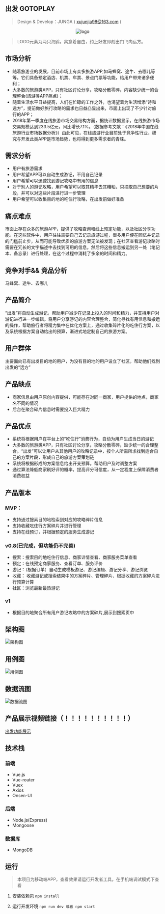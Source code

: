 ## 出发 GOTOPLAY
> Design & Develop：JUNGA ( xujunjia98@163.com )

<div align=center>

![logo](./src/client/assets/Logo.png)

</div>

> LOGO元素为两只海鸥，寓意着自由，约上好友即刻出门飞向远方。

## 市场分析
- 随着旅游业的发展，目前市场上有众多旅游APP,如马蜂窝、途牛、去哪儿等等。它们具备预定酒店、机票、车票、景点门票等功能，给用户带来诸多便利；
- 大多数的旅游类APP，只有社区讨论分享，攻略分散零碎，内容缺少统一的合理整合(旅游类APP痛点)；
- 随着生活水平日益提高，人们在忙碌的工作之外，也渴望着为生活增添“诗和远方”，提前做好旅行攻略的需求也日益凸显出来，市面上出现了不少针对旅行的APP；
- 2018年第一季度在线旅游市场交易结构方面，据统计数据显示，在线旅游市场交易规模达到233.5亿元，同比增长7.1%。（数据参考文献：《2018年中国在线旅游行业市场数据分析》）由此可见，在线旅游行业目前处于竞争性行业，研究与开发此类APP是市场趋势，也将得到更多需求者的青睐。

## 需求分析
- 用户有旅游需求
- 用户希望APP可以自动生成游记，不用自己记录
- 用户希望可以迅速找到游记攻略中有用的信息
- 对于别人的游记攻略，用户希望可以取其精华去其糟粕，只摘取自己想要的片段，并可以对这些片段进行进一步管理
- 用户希望可以收集目的地的吃住行攻略，在出发前做好准备

## 痛点难点
市面上存在众多的旅游APP，提供了攻略查询和线上预定功能，以及社区分享功能。在这些软件中，用户往往需要自己去记录旅游过程，很多用户便在回忆并记录的门槛前止步，从而可能导致优质的旅游方案无法被发现；在社区查看游记攻略时需要在冗长的文字描述中去找到可用的信息，然后将这些信息搬运到另一处（笔记本、备忘录）进行处理，在这个过程中消耗了多余的时间和精力。  

## 竞争对手&& 竞品分析
马蜂窝、途牛、去哪儿


## 产品简介
“出发”将自动生成游记，帮助用户减少在记录上投入的时间和精力，并支持用户对游记进行进一步编辑。将用户分享游记的内容合理整合，简化寻找有用信息和搬运的操作，帮助旅行者将精力集中在优化方案上，通过收集碎片化的吃住行方案，以及系统根据方案自动给出的预算，渐进式地定制自己的旅游方案。

## 用户群体
主要面向已有出发目的地的用户，为没有目的地的用户设立了社区，帮助他们找到出发的“远方”

## 产品缺点
- 商家信息由用户原创内容提供，可能存在对同一商家，用户提供的地点，商家名不同的情况
- 后台在聚合碎片信息时需要投入巨大精力

## 产品优点
- 系统将根据用户在平台上的“吃住行”消费行为，自动为用户生成当日的游记
- 大多数的旅游类APP，只有社区讨论分享，攻略分散零碎，缺少统一的合理整合。“出发”可以让用户从其他用户的攻略记录中，按个人所需所求找到适合自己的方案片段，形成自己的旅游方案策划链
- 系统将根据形成的方案信息给出开支预算，帮助用户及时调整方案
- 通过算法降低商家刷好评的概率，提高评分可信度，从一定程度上保障消费者消费权益

## 产品版本
### MVP：
- 支持通过搜索目的地检索到对应的攻略碎片信息
- 支持收藏吃住行方案碎片并进行管理
- 支持在线预订，并根据预定的服务生成游记

### v0.8(已完成，但功能仍不完善)
- 搜索：搜索目的地吃住行信息、商家详情查看、商家服务菜单查看
- 预定：在线预定商家服务、查看订单、服务评价
- 游记：（根据订单）自动生成模板游记、游记编辑、游记分享、游记浏览
- 收藏： 收藏游记或搜索结果中的方案碎片、管理碎片、根据收藏的方案碎片进行预算计算
- 社区：浏览最新最热游记

### v1
- 根据目的地聚合所有用户游记攻略中的方案碎片,展示到搜索页中

## 架构图

![架构图](./src/client/assets/architecture_diagram.png)

## 用例图

![用例图](./src/client/assets/Use_Case_Diagram.jpg)

## 数据流图

![数据流图](./src/client/assets/data_flow_diagram.jpg)

## 产品展示视频链接（！！！！！！！！！！）
[出发功能展示](https://www.bilibili.com/video/av54446899)

## 技术栈

### 前端
- Vue.js
- Vue-router
- Vuex
- Axios
- Onsen-UI

### 后端
- Node.js(Express)
- Mongoose

### 数据库
- MongoDB


## 运行
> 本项目为移动端APP，查看效果请运行开发者工具，在手机端调试模式下查看
1. 安装依赖包
   `npm install`

2. 运行开发环境
   `npm run dev 或者 npm start` 


